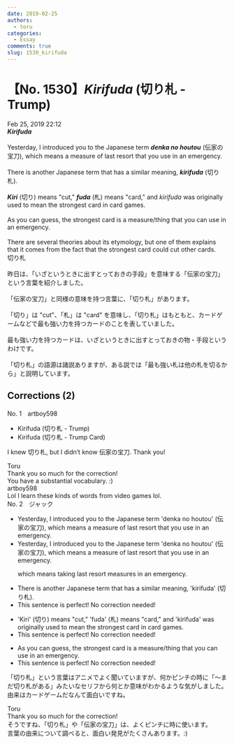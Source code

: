 ```yaml
---
date: 2019-02-25
authors:
  - toru
categories:
  - Essay
comments: true
slug: 1530_kirifuda
---
```


# 【No. 1530】<strong><em>Kirifuda</strong></em> (切り札 - Trump)
<div class="date">Feb 25, 2019 22:12</div>
<div id="post"><div id="body_show_ori">
<strong><em>Kirifuda</strong></em><br/><br/>Yesterday, I introduced you to the Japanese term <strong><em>denka no houtou</em></strong> (伝家の宝刀), which means a measure of last resort that you use in an emergency.<br/><br/>There is another Japanese term that has a similar meaning, <strong><em>kirifuda</em></strong> (切り札).<br/><br/><strong><em>Kiri</em></strong> (切り) means "cut," <strong><em>fuda</em></strong> (札) means "card," and <em>kirifuda</em> was originally used to mean the strongest card in card games.<br/><br/>As you can guess, the strongest card is a measure/thing that you can use in an emergency.<br/><br/>There are several theories about its etymology, but one of them explains that it comes from the fact that the strongest card could cut other cards.
</div></div>

<!-- more -->

<div id="post_ja"><div id="body_show_mo">
切り札<br/><br/>昨日は、「いざというときに出すとっておきの手段」を意味する「伝家の宝刀」という言葉を紹介しました。<br/><br/>「伝家の宝刀」と同様の意味を持つ言葉に、「切り札」があります。<br/><br/>「切り」は "cut"、「札」は "card" を意味し、「切り札」はもともと、カードゲームなどで最も強い力を持つカードのことを表していました。<br/><br/>最も強い力を持つカードは、いざというときに出すとっておきの物・手段というわけです。<br/><br/>「切り札」の語源は諸説ありますが、ある説では「最も強い札は他の札を切るから」と説明しています。
</div></div>

## Corrections (2)
<div id="block"><div class="first_name"> No. 1　<span class="just_name">artboy598</span></div><div id="block2">
<ul class="correction_field">
<li class="incorrect">Kirifuda (切り札 - Trump)</li>
<li class="corrected correct">
Kirifuda (切り札 - Trump <span class="f_blue">Card</span>)
</li>
</ul>
<p class="comment_small">
 I knew 切り札, but I didn’t know 伝家の宝刀.  Thank you!
</p>

</div><div class="name"><span class="just_name">Toru</span><br>
Thank you so much for the correction!<br/>You have a substantial vocabulary. :)
</div>
<div class="name"><span class="just_name">artboy598</span><br>
Lol I learn these kinds of words from video games lol.
</div>
</div>
<div id="block"><div class="first_name"> No. 2　<span class="just_name">ジャック</span></div><div id="block2">
<ul class="correction_field">
<li class="incorrect">Yesterday, I introduced you to the Japanese term 'denka no houtou' (伝家の宝刀), which means a measure of last resort that you use in an emergency.</li>
<li class="corrected correct">
Yesterday, I introduced you to the Japanese term 'denka no houtou' (伝家の宝刀), <span class="f_blue">which means a measure of last resort that you use in an emergency.</span>
<p class="correction_comment">which means taking last resort measures in an emergency.</p>
</li>
</ul>
<ul class="correction_field">
<li class="incorrect">There is another Japanese term that has a similar meaning, 'kirifuda' (切り札).</li>
<li class="corrected perfect">This sentence is perfect! No correction needed!</li>
</ul>
<ul class="correction_field">
<li class="incorrect">'Kiri' (切り) means "cut," 'fuda' (札) means "card," and 'kirifuda' was originally used to mean the strongest card in card games.</li>
<li class="corrected perfect">This sentence is perfect! No correction needed!</li>
</ul>
<ul class="correction_field">
<li class="incorrect">As you can guess, the strongest card is a measure/thing that you can use in an emergency.</li>
<li class="corrected perfect">This sentence is perfect! No correction needed!</li>
</ul>
<p class="comment_small">
 「切り札」という言葉はアニメでよく聞いていますが、何かピンチの時に「〜まだ切り札がある」みたいなセリフから何とか意味がわかるような気がしました。由来はカードゲームだなんて面白いですね。
</p>

</div><div class="name"><span class="just_name">Toru</span><br>
Thank you so much for the correction!<br/>そうですね、「切り札」や「伝家の宝刀」は、よくピンチに時に使います。<br/>言葉の由来について調べると、面白い発見がたくさんあります。:)
</div>
</div>
